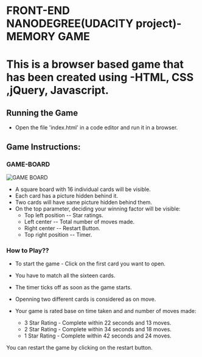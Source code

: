 # FRONT-END NANODEGREE(UDACITY project)-MEMORY GAME

# This is a browser based game that has been created using -HTML, CSS ,jQuery, Javascript.


## Running the Game

* Open the file 'index.html' in a code editor and run it in a browser.

## Game Instructions:

### GAME-BOARD
![GAME BOARD](https://github.com/PREETOMGOGOI/UDACITY-PROJECTS-FRONT-END-WEB-DEVELOPER-/blob/master/images/gameImage.png)

* A square board with 16 individual cards will be visible.
* Each card has a picture hidden behind it.
* Two cards will have same picture hidden behind them.
* On the top parameter, deciding your winning factor will be visible:
	* Top left position -- Star ratings.
	* Left center -- Total number of moves made.
	* Right center -- Restart Button.
	* Top right position -- Timer.

### How to Play??
* To start the game - Click on the first card you want to open.
* You have to match all the sixteen cards. 
* The timer ticks off as soon as the game starts.
* Openning two different cards is considered as on move.
* Your game is rated base  on time taken and and number of moves made:
	
	* 3 Star Rating -  Complete within 22 seconds and 13 moves.
	* 2 Star Rating -  Complete within 34 seconds and 18 moves.
	* 1 Star Rating -  Complete within 42 seconds and 24 moves.

You can restart the game by clicking on the restart button. 
